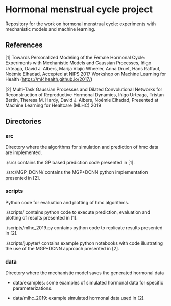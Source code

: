 # Hormonal menstrual cycle project

Repository for the work on hormonal menstrual cycle: experiments with mechanistic models and machine learning.

## References
[1] Towards Personalized Modeling of the Female Hormonal Cycle: Experiments with Mechanistic Models and Gaussian Processes, Iñigo Urteaga, David J. Albers, Marija Vlajic Wheeler, Anna Druet, Hans Raffauf, Noémie Elhadad, Accepted at NIPS 2017 Workshop on Machine Learning for Health (https://ml4health.github.io/2017/)

[2] Multi-Task Gaussian Processes and Dilated Convolutional Networks for Reconstruction of Reproductive Hormonal Dynamics, Iñigo Urteaga, Tristan Bertin, Theresa M. Hardy, David J. Albers, Noémie Elhadad, Presented at Machine Learning for Healtcare (MLHC) 2019

## Directories

### src

Directory where the algorithms for simulation and prediction of hmc data are implemented.

./src/ contains the GP based prediction code presented in [1].

./src/MGP_DCNN/ contains the MGP+DCNN python implementation presented in [2].

### scripts

Python code for evaluation and plotting of hmc algorithms.

./scripts/ contains python code to execute prediction, evaluation and plotting of results presented in [1].

./scripts/mlhc_2019.py contains python code to replicate results presented in [2].

./scripts/jupyter/ contains example python notebooks with code illustrating the use of the MGP+DCNN approach presented in [2].

### data

Directory where the mechanistic model saves the generated hormonal data

- data/examples: some examples of simulated hormonal data for specific parameterizations.

- data/mlhc_2019: example simulated hormonal data used in [2].
